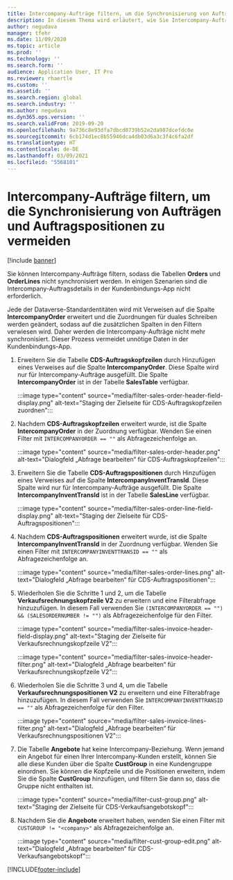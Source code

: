 ```yaml
---
title: Intercompany-Aufträge filtern, um die Synchronisierung von Aufträgen und Auftragspositionen zu vermeiden
description: In diesem Thema wird erläutert, wie Sie Intercompany-Aufträge filtern, damit die Entitäten „Orders“ und „OrderLines“ nicht synchronisiert werden.
author: negudava
manager: tfehr
ms.date: 11/09/2020
ms.topic: article
ms.prod: ''
ms.technology: ''
ms.search.form: ''
audience: Application User, IT Pro
ms.reviewer: rhaertle
ms.custom: ''
ms.assetid: ''
ms.search.region: global
ms.search.industry: ''
ms.author: negudava
ms.dyn365.ops.version: ''
ms.search.validFrom: 2019-09-20
ms.openlocfilehash: 9a736c8e93dfa7dbcd0739b52e2da987dcefdc0e
ms.sourcegitcommit: 6cb174d1ec8b55946dca4db03d6a3c3f4c6fa2df
ms.translationtype: HT
ms.contentlocale: de-DE
ms.lasthandoff: 03/09/2021
ms.locfileid: "5568101"
---
```

# <a name="filter-intercompany-orders-to-avoid-syncing-orders-and-orderlines"></a>Intercompany-Aufträge filtern, um die Synchronisierung von Aufträgen und Auftragspositionen zu vermeiden

[!include [banner](../../includes/banner.md)]

Sie können Intercompany-Aufträge filtern, sodass die Tabellen **Orders** und **OrderLines** nicht synchronisiert werden. In einigen Szenarien sind die Intercompany-Auftragsdetails in der Kundenbindungs-App nicht erforderlich.

Jede der Dataverse-Standardentitäten wird mit Verweisen auf die Spalte **IntercompanyOrder** erweitert und die Zuordnungen für duales Schreiben werden geändert, sodass auf die zusätzlichen Spalten in den Filtern verwiesen wird. Daher werden die Intercompany-Aufträge nicht mehr synchronisiert. Dieser Prozess vermeidet unnötige Daten in der Kundenbindungs-App.

1. Erweitern Sie die Tabelle **CDS-Auftragskopfzeilen** durch Hinzufügen eines Verweises auf die Spalte **IntercompanyOrder**. Diese Spalte wird nur für Intercompany-Aufträge ausgefüllt. Die Spalte **IntercompanyOrder** ist in der Tabelle **SalesTable** verfügbar.

    :::image type="content" source="media/filter-sales-order-header-field-display.png" alt-text="Staging der Zielseite für CDS-Auftragskopfzeilen zuordnen":::

2. Nachdem **CDS-Auftragskopfzeilen** erweitert wurde, ist die Spalte **IntercompanyOrder** in der Zuordnung verfügbar. Wenden Sie einen Filter mit `INTERCOMPANYORDER == ""` als Abfragezeichenfolge an.

    :::image type="content" source="media/filter-sales-order-header.png" alt-text="Dialogfeld „Abfrage bearbeiten“ für CDS-Auftragskopfzeilen":::

3. Erweitern Sie die Tabelle **CDS-Auftragspositionen** durch Hinzufügen eines Verweises auf die Spalte **IntercompanyInventTransId**. Diese Spalte wird nur für Intercompany-Aufträge ausgefüllt. Die Spalte **IntercompanyInventTransId** ist in der Tabelle **SalesLine** verfügbar.

    :::image type="content" source="media/filter-sales-order-line-field-display.png" alt-text="Staging der Zielseite für CDS-Auftragspositionen":::

4. Nachdem **CDS-Auftragspositionen** erweitert wurde, ist die Spalte **IntercompanyInventTransId** in der Zuordnung verfügbar. Wenden Sie einen Filter mit `INTERCOMPANYINVENTTRANSID == ""` als Abfragezeichenfolge an.

    :::image type="content" source="media/filter-sales-order-lines.png" alt-text="Dialogfeld „Abfrage bearbeiten“ für CDS-Auftragspositionen":::

5. Wiederholen Sie die Schritte 1 und 2, um die Tabelle **Verkaufsrechnungskopfzeile V2** zu erweitern und eine Filterabfrage hinzuzufügen. In diesem Fall verwenden Sie `(INTERCOMPANYORDER == "") && (SALESORDERNUMBER != "")` als Abfragezeichenfolge für den Filter.

    :::image type="content" source="media/filter-sales-invoice-header-field-display.png" alt-text="Staging der Zielseite für Verkaufsrechnungskopfzeile V2":::

    :::image type="content" source="media/filter-sales-invoice-header-filter.png" alt-text="Dialogfeld „Abfrage bearbeiten“ für Verkaufsrechnungskopfzeile V2":::

6. Wiederholen Sie die Schritte 3 und 4, um die Tabelle **Verkaufsrechnungspositionen V2** zu erweitern und eine Filterabfrage hinzuzufügen. In diesem Fall verwenden Sie `INTERCOMPANYINVENTTRANSID == ""` als Abfragezeichenfolge für den Filter.

    :::image type="content" source="media/filter-sales-invoice-lines-filter.png" alt-text="Dialogfeld „Abfrage bearbeiten“ für Verkaufsrechnungspositionen V2":::

7. Die Tabelle **Angebote** hat keine Intercompany-Beziehung. Wenn jemand ein Angebot für einen Ihrer Intercompany-Kunden erstellt, können Sie alle diese Kunden über die Spalte **CustGroup** in eine Kundengruppe einordnen. Sie können die Kopfzeile und die Positionen erweitern, indem Sie die Spalte **CustGroup** hinzufügen, und filtern Sie dann so, dass die Gruppe nicht enthalten ist.

    :::image type="content" source="media/filter-cust-group.png" alt-text="Staging der Zielseite für CDS-Verkaufsangebotskopf":::

8. Nachdem Sie die **Angebote** erweitert haben, wenden Sie einen Filter mit `CUSTGROUP != "<company>"` als Abfragezeichenfolge an.

    :::image type="content" source="media/filter-cust-group-edit.png" alt-text="Dialogfeld „Abfrage bearbeiten“ für CDS-Verkaufsangebotskopf":::


[!INCLUDE[footer-include](../../../../includes/footer-banner.md)]